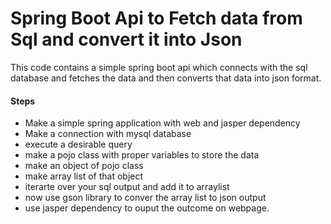 # Spring Boot Api to Fetch data from Sql and convert it into Json

This code contains a simple spring boot api which connects with the sql database and fetches the data and then converts that data into json format.
#### Steps

  - Make a simple spring application with web and jasper dependency
  - Make a connection with mysql database
  - execute a desirable query
  - make a pojo class with proper variables to store the data
  - make an object of pojo class
  - make array list of that object
  - iterarte over your sql output and add it to arraylist
  - now use gson library to conver the array list to json output
  - use jasper dependency to ouput the outcome on webpage.
